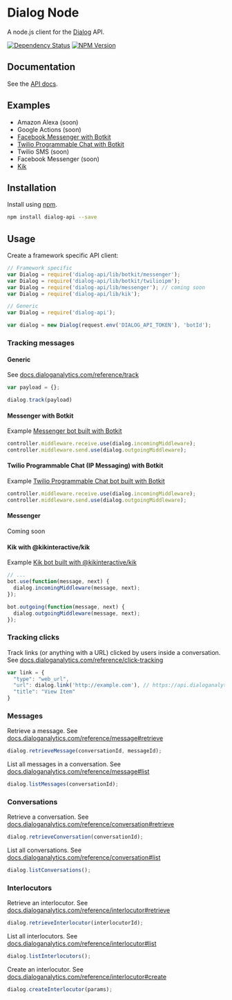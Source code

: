 # Dialog Node

A node.js client for the [Dialog](https://dialoganalytics.com) API.

[![Dependency Status](https://gemnasium.com/badges/github.com/dialoganalytics/dialog-node.svg)](https://gemnasium.com/github.com/dialoganalytics/dialog-node)
[![NPM Version](http://img.shields.io/npm/v/dialog-api.svg)](https://www.npmjs.org/package/dialog-api)

## Documentation

See the [API docs](https://docs.dialoganalytics.com).

## Examples

- Amazon Alexa (soon)
- Google Actions (soon)
- [Facebook Messenger with Botkit](https://github.com/dialoganalytics/botkit-messenger-example)
- [Twilio Programmable Chat with Botkit](https://github.com/dialoganalytics/botkit-twilio-ipm-example)
- Twilio SMS (soon)
- Facebook Messenger (soon)
- [Kik](https://github.com/dialoganalytics/kik-node-example)

## Installation

Install using [npm](https://www.npmjs.com/package/dialog-api).

```bash
npm install dialog-api --save
```

## Usage

Create a framework specific API client:

```js
// Framework specific
var Dialog = require('dialog-api/lib/botkit/messenger');
var Dialog = require('dialog-api/lib/botkit/twilioipm');
var Dialog = require('dialog-api/lib/messenger'); // coming soon
var Dialog = require('dialog-api/lib/kik');

// Generic
var Dialog = require('dialog-api');

var dialog = new Dialog(request.env('DIALOG_API_TOKEN'), 'botId');
```

### Tracking messages

#### Generic

See [docs.dialoganalytics.com/reference/track](https://docs.dialoganalytics.com/reference/track/)

```js
var payload = {};

dialog.track(payload)
```

#### Messenger with Botkit

Example [Messenger bot built with Botkit](https://github.com/dialoganalytics/botkit-messenger-example)

```js
controller.middleware.receive.use(dialog.incomingMiddleware);
controller.middleware.send.use(dialog.outgoingMiddleware);
```

#### Twilio Programmable Chat (IP Messaging) with Botkit

Example [Twilio Programmable Chat bot built with Botkit](https://github.com/dialoganalytics/botkit-twilio-ipm-example)

```js
controller.middleware.receive.use(dialog.incomingMiddleware);
controller.middleware.send.use(dialog.outgoingMiddleware);
```

#### Messenger

Coming soon

#### Kik with @kikinteractive/kik

Example [Kik bot built with @kikinteractive/kik](https://github.com/dialoganalytics/kik-node-example)

```js
// ...
bot.use(function(message, next) {
  dialog.incomingMiddleware(message, next);
});

bot.outgoing(function(message, next) {
  dialog.outgoingMiddleware(message, next);
});
```

### Tracking clicks

Track links (or anything with a URL) clicked by users inside a conversation. See [docs.dialoganalytics.com/reference/click-tracking](https://docs.dialoganalytics.com/reference/click-tracking/)

```js
var link = {
  "type": "web_url",
  "url": dialog.link('http://example.com'), // https://api.dialoganalytics.com/v1/click/botId?url=http%3A%2F%2Fexample.com
  "title": "View Item"
}
```

### Messages

Retrieve a message. See [docs.dialoganalytics.com/reference/message#retrieve](https://docs.dialoganalytics.com/reference/message#retrieve)

```js
dialog.retrieveMessage(conversationId, messageId);
```

List all messages in a conversation. See [docs.dialoganalytics.com/reference/message#list](https://docs.dialoganalytics.com/reference/message#list)

```js
dialog.listMessages(conversationId);
```

### Conversations

Retrieve a conversation. See [docs.dialoganalytics.com/reference/conversation#retrieve](https://docs.dialoganalytics.com/reference/conversation#retrieve)

```js
dialog.retrieveConversation(conversationId);
```

List all conversations. See [docs.dialoganalytics.com/reference/conversation#list](https://docs.dialoganalytics.com/reference/conversation#list)

```js
dialog.listConversations();
```

### Interlocutors

Retrieve an interlocutor. See [docs.dialoganalytics.com/reference/interlocutor#retrieve](https://docs.dialoganalytics.com/reference/interlocutor#retrieve)

```js
dialog.retrieveInterlocutor(interlocutorId);
```

List all interlocutors. See [docs.dialoganalytics.com/reference/interlocutor#list](https://docs.dialoganalytics.com/reference/interlocutor#list)

```js
dialog.listInterlocutors();
```

Create an interlocutor. See [docs.dialoganalytics.com/reference/interlocutor#create](https://docs.dialoganalytics.com/reference/interlocutor#create)

```js
dialog.createInterlocutor(params);
```
